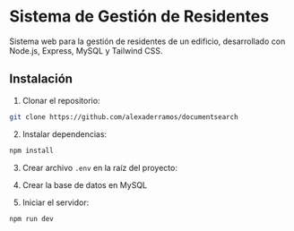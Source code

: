 # Sistema de Gestión de Residentes

Sistema web para la gestión de residentes de un edificio, desarrollado con Node.js, Express, MySQL y Tailwind CSS.

## Instalación

1. Clonar el repositorio:

```bash
git clone https://github.com/alexaderramos/documentsearch
```

2. Instalar dependencias:

```bash
npm install
```

3. Crear archivo `.env` en la raíz del proyecto:

4. Crear la base de datos en MySQL
5. Iniciar el servidor:

```bash
npm run dev
```
